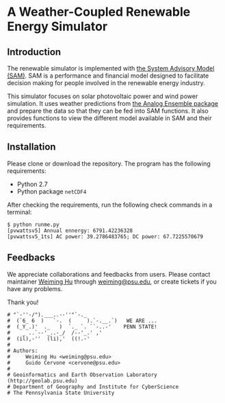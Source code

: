 # A Weather-Coupled Renewable Energy Simulator

## Introduction

The renewable simulator is implemented with [the System Advisory Model (SAM)](https://sam.nrel.gov/). SAM is a performance and financial model designed to facilitate decision making for people involved in the renewable energy industry.

This simulator focuses on solar photovoltaic power and wind power simulation. It uses weather predictions from [the Analog Ensemble package](https://weiming-hu.github.io/AnalogsEnsemble/) and prepare the data so that they can be fed into SAM functions. It also provides functions to view the different model available in SAM and their requirements.

## Installation

Please clone or download the repository. The program has the following requirements:

- Python 2.7
- Python package `netCDF4`

After checking the requirements, run the following check commands in a terminal:

```
$ python runme.py 
[pvwattsv5] Annual ennergy: 6791.42236328
[pvwattsv5_1ts] AC power: 39.2786483765; DC power: 67.7225570679
```

## Feedbacks

We appreciate collaborations and feedbacks from users. Please contact maintainer [Weiming Hu](http://weiming.ddns.net) through [weiming@psu.edu](weiming@psu.edu), or create tickets if you have any problems.

Thank you!

```
# "`-''-/").___..--''"`-._
#  (`6_ 6  )   `-.  (     ).`-.__.`)   WE ARE ...
#  (_Y_.)'  ._   )  `._ `. ``-..-'    PENN STATE!
#    _ ..`--'_..-_/  /--'_.' ,'
#  (il),-''  (li),'  ((!.-'
# 
# Authors: 
#     Weiming Hu <weiming@psu.edu>
#     Guido Cervone <cervone@psu.edu>
#
# Geoinformatics and Earth Observation Laboratory (http://geolab.psu.edu)
# Department of Geography and Institute for CyberScience
# The Pennsylvania State University
```
